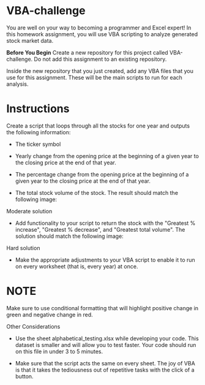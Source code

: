 # VBA-challenge
You are well on your way to becoming a programmer and Excel expert! In this homework assignment, you will use VBA scripting to analyze generated stock market data.

**Before You Begin**
Create a new repository for this project called VBA-challenge. Do not add this assignment to an existing repository.

Inside the new repository that you just created, add any VBA files that you use for this assignment. These will be the main scripts to run for each analysis.

# Instructions
Create a script that loops through all the stocks for one year and outputs the following information:

* The ticker symbol

* Yearly change from the opening price at the beginning of a given year to the closing price at the end of that year.

* The percentage change from the opening price at the beginning of a given year to the closing price at the end of that year.

* The total stock volume of the stock. The result should match the following image:

Moderate solution

* Add functionality to your script to return the stock with the "Greatest % increase", "Greatest % decrease", and "Greatest total volume". The solution should match the following image:

Hard solution

* Make the appropriate adjustments to your VBA script to enable it to run on every worksheet (that is, every year) at once.

# NOTE
Make sure to use conditional formatting that will highlight positive change in green and negative change in red.

Other Considerations
* Use the sheet alphabetical_testing.xlsx while developing your code. This dataset is smaller and will allow you to test faster. Your code should run on this file in under 3 to 5 minutes.

* Make sure that the script acts the same on every sheet. The joy of VBA is that it takes the tediousness out of repetitive tasks with the click of a button.
